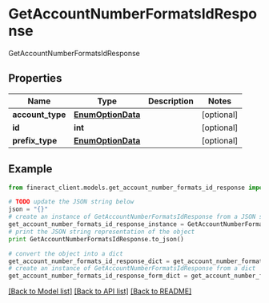 # GetAccountNumberFormatsIdResponse

GetAccountNumberFormatsIdResponse

## Properties

Name | Type | Description | Notes
------------ | ------------- | ------------- | -------------
**account_type** | [**EnumOptionData**](EnumOptionData.md) |  | [optional] 
**id** | **int** |  | [optional] 
**prefix_type** | [**EnumOptionData**](EnumOptionData.md) |  | [optional] 

## Example

```python
from fineract_client.models.get_account_number_formats_id_response import GetAccountNumberFormatsIdResponse

# TODO update the JSON string below
json = "{}"
# create an instance of GetAccountNumberFormatsIdResponse from a JSON string
get_account_number_formats_id_response_instance = GetAccountNumberFormatsIdResponse.from_json(json)
# print the JSON string representation of the object
print GetAccountNumberFormatsIdResponse.to_json()

# convert the object into a dict
get_account_number_formats_id_response_dict = get_account_number_formats_id_response_instance.to_dict()
# create an instance of GetAccountNumberFormatsIdResponse from a dict
get_account_number_formats_id_response_form_dict = get_account_number_formats_id_response.from_dict(get_account_number_formats_id_response_dict)
```
[[Back to Model list]](../README.md#documentation-for-models) [[Back to API list]](../README.md#documentation-for-api-endpoints) [[Back to README]](../README.md)


